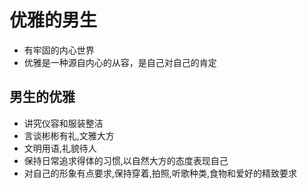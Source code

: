 # 优雅的男生

- 有牢固的内心世界
- 优雅是一种源自内心的从容，是自己对自己的肯定

## 男生的优雅

- 讲究仪容和服装整洁
- 言谈彬彬有礼,文雅大方
- 文明用语,礼貌待人
- 保持日常追求得体的习惯,以自然大方的态度表现自己
- 对自己的形象有点要求,保持穿着,拍照,听歌种类,食物和爱好的精致要求
